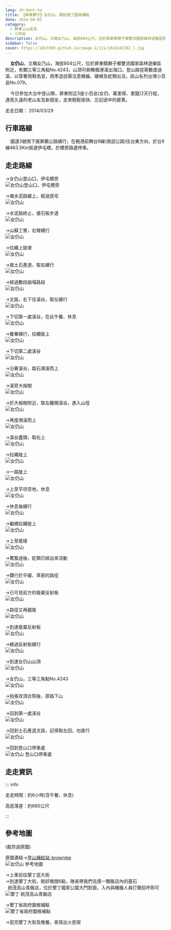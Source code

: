 ```yaml
---
lang: zh-Hant-tw
title: 【屏東獅子】女仍山、順訪墾丁圖根補點
date: 2014-04-02
category: 
  - 屏東上山走走
  - 小百岳
description: 女仍山，又稱女乃山，海拔804公尺，位於屏東縣獅子鄉雙流國家森林遊樂區附近，有顆三等三角點No.4243，山頂可俯瞰楓港溪出海口。登山路徑需數度過溪，以穿著雨鞋為宜，雨季造訪需注意螞蝗、硬蜱及蛇類出沒，該山名列台灣小百岳No.079。
sidebar: false
cover: https://1013399.github.io/image-2/111/1024247282_l.jpg
---
```


    **女仍山**，又稱女乃山，海拔804公尺，位於屏東縣獅子鄉雙流國家森林遊樂區附近，有顆三等三角點No.4243，山頂可俯瞰楓港溪出海口。登山路徑需數度過溪，以穿著雨鞋為宜，雨季造訪需注意螞蝗、硬蜱及蛇類出沒，該山名列台灣小百岳No.079。  

    今日參加大台中登山隊，屏東附近3座小百岳(女仍、萬里得、里龍)2天行程，遇見久違的老山友及新朋友，走來輕鬆愉快、忘記途中的疲累。

<!-- more -->

走走日期： 2014/03/29

## 行車路線
    國道3號南下接屏鵝公路續行，在楓港前轉台9線(南迴公路)往台東方向，於台9線463.5Km抵達伊屯橋，於橋旁路邊停車。

## 走走路線 
→女仍山登山口，伊屯橋旁  
![女仍山登山口，伊屯橋旁](https://1013399.github.io/image-2/111/1024286386_l.jpg)

→循水泥路緩上，經過民宅  
![女仍山](https://1013399.github.io/image-2/111/1024247116_l.jpg)

→水泥路終止，接石板步道  
![女仍山](https://1013399.github.io/image-2/111/1024247124_l.jpg)

→山蘇工寮，右彎續行  
![女仍山](https://1013399.github.io/image-2/111/1024247129_l.jpg)

→拉繩上陡坡  
![女仍山](https://1013399.github.io/image-2/111/1024247134_l.jpg)

→接土石產道，取右續行  
![女仍山](https://1013399.github.io/image-2/111/1024247138_l.jpg)

→經過數段崩塌路段  
![女仍山](https://1013399.github.io/image-2/111/1024247151_l.jpg)

→叉路，右下往溪谷，取左續行  
![女仍山](https://1013399.github.io/image-2/111/1024247154_l.jpg)

→下切第一處溪谷，在此午餐、休息  
![女仍山](https://1013399.github.io/image-2/111/1024247158_l.jpg)

→餐畢續行，拉繩陡上  
![女仍山](https://1013399.github.io/image-2/111/1024247164_l.jpg)

→下切第二處溪谷  
![女仍山](https://1013399.github.io/image-2/111/1024247167_l.jpg)

→沿著溪谷，踏石溯溪而上  
![女仍山](https://1013399.github.io/image-2/111/1024247172_l.jpg)

→溪旁大榕樹  
![女仍山](https://1013399.github.io/image-2/111/1024247175_l.jpg)

→於大榕樹附近，取左離開溪谷，進入山徑  
![女仍山](https://1013399.github.io/image-2/111/1024247179_l.jpg)

→再度溯溪而上  
![女仍山](https://1013399.github.io/image-2/111/1024247183_l.jpg)

→溪谷盡頭，取右上  
![女仍山](https://1013399.github.io/image-2/111/1024247190_l.jpg)

→拉繩陡上  
![女仍山](https://1013399.github.io/image-2/111/1024247195_l.jpg)

→一路陡上  
![女仍山](https://1013399.github.io/image-2/111/1024247200_l.jpg)

→上至平坦空地，休息  
![女仍山](https://1013399.github.io/image-2/111/1024247205_l.jpg)

→休息後續行  
![女仍山](https://1013399.github.io/image-2/111/1024247209_l.jpg)

→繼續拉繩陡上  
![女仍山](https://1013399.github.io/image-2/111/1024247212_l.jpg)

→上至尾稜  
![女仍山](https://1013399.github.io/image-2/111/1024247215_l.jpg)

→驚蟄過後，蛇類已經出來活動  
![女仍山](https://1013399.github.io/image-2/111/1024247222_l.jpg)

→鑽行於平緩、草密的路徑  
![女仍山](https://1013399.github.io/image-2/111/1024247228_l.jpg)

→已可見前方的廢棄反射板  
![女仍山](https://1013399.github.io/image-2/111/1024247237_l.jpg)

→路徑又再趨陡  
![女仍山](https://1013399.github.io/image-2/111/1024247252_l.jpg)

→到達廢棄反射板  
![女仍山](https://1013399.github.io/image-2/111/1024247255_l.jpg)

→繞過反射板續行  
![女仍山](https://1013399.github.io/image-2/111/1024247263_l.jpg)

→到達女仍山山頂  
![女仍山](https://1013399.github.io/image-2/111/1024247269_l.jpg)

→女仍山，三等三角點No.4243  
![女仍山](https://1013399.github.io/image-2/111/1024247276_l.jpg)

→拍張攻頂合照後，原路下山  
![女仍山](https://1013399.github.io/image-2/111/1024247282_l.jpg)

→回到第一處溪谷  
![女仍山](https://1013399.github.io/image-2/111/1024247286_l.jpg)

→回到土石產道叉路，記得取左回，勿直行  
![女仍山](https://1013399.github.io/image-2/111/1024247289_l.jpg)

→回到登山口停車處  
![女仍山 登山口停車處](https://1013399.github.io/image-2/111/1024247293_l.jpg)

## 走走資訊

::: info

走走時間：約6小時(含午餐、休息)

高低落差：約660公尺

:::

## 參考地圖
(裁剪過原圖)  

原圖連結→[登山補給站-brownlee](http://www.keepon.com.tw/DiscussLoad.aspx?code=314B5CF9AEC3A19113F6CAA6F539A6621F69A753B64927D9)  
![女仍山 參考地圖](https://1013399.github.io/image-2/111/1024247357_l.jpg)

→上車前往墾丁逛大街  
→到達墾丁大街，剛好晚間6點，隊長帶我們去摸一顆飯店內的基石  
  統茂高山青飯店，位於墾丁國家公園大門對面，入內與櫃檯人員打聲招呼即可  
![墾丁 統茂高山青飯店](https://1013399.github.io/image-2/111/1024247302_l.jpg)

→墾丁省政府圖根補點  
![墾丁省政府圖根補點](https://1013399.github.io/image-2/111/1024247304_l.jpg)  

→逛完墾丁大街及晚餐，夜宿出火民宿